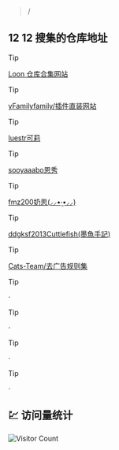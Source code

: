 >/
>
12
12
搜集的仓库地址
------
> [!TIP] 
> [Loon 仓库合集网站](https://loon-plugin.vercel.app/)

> [!TIP]
> [yFamilyfamily/插件直装网站](https://whatshub.top/loon)

> [!TIP]
> [luestr可莉](https://github.com/luestr/ProxyResource/blob/main/README.md#%E6%8F%92%E4%BB%B6%E5%88%97%E8%A1%A8)

> [!TIP]
> [sooyaaabo恩秀](https://github.com/sooyaaabo/Loon?tab=readme-ov-file#%E6%8F%92%E4%BB%B6%E5%88%97%E8%A1%A8)

> [!TIP]
> [fmz200奶思(⸝⸝•‧̫•⸝⸝)](https://github.com/fmz200/wool_scripts?tab=readme-ov-file#2%EF%B8%8F%E2%83%A3-loon%E9%85%8D%E7%BD%AE)

> [!TIP]
> [ddgksf2013Cuttlefish(墨魚手記)](https://github.com/ddgksf2013/ddgksf2013)

> [!TIP]
> [Cats-Team/去广告规则集](https://github.com/Cats-Team/AdRules)

> [!TIP] 
> · 

> [!TIP] 
> ·

> [!TIP] 
> ·

> [!TIP] 
> ·




## 💹 访问量统计

![Visitor Count](https://profile-counter.glitch.me/O-Yang/count.svg)
